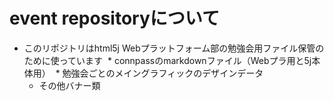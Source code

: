 # event repositoryについて

- このリポジトリはhtml5j Webプラットフォーム部の勉強会用ファイル保管のために使っています 
  * connpassのmarkdownファイル（Webプラ用と5j本体用）
  * 勉強会ごとのメイングラフィックのデザインデータ
  * その他バナー類
